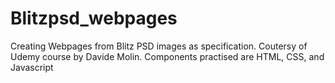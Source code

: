 # Blitzpsd_webpages
Creating Webpages from Blitz PSD images as specification. Coutersy of Udemy course by Davide Molin. Components practised are HTML, CSS, and Javascript
